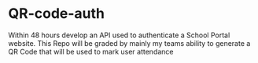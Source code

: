 # QR-code-auth
Within 48 hours develop an API used to authenticate a School Portal website. This Repo will be graded by mainly my teams ability to generate a QR Code that will be used to mark user attendance
